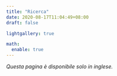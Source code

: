 ```yaml
---
title: "Ricerca"
date: 2020-08-17T11:04:49+08:00
draft: false

lightgallery: true

math:
  enable: true
---
```


_Questa pagina è disponibile solo in inglese._
